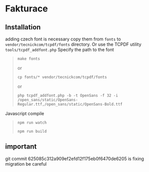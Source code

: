 # Fakturace

## Installation
adding czech font is necessary copy them from ``fonts`` to ``vendor/tecnickcom/tcpdf/fonts`` directory. Or use the TCPDF utility ``tools/tcpdf_addfont.php`` Specify the path to the font

>``make fonts``
> 
> or
> 
>``cp fonts/* vendor/tecnickcom/tcpdf/fonts``
> 
> or
> 
>``php tcpdf_addfont.php -b -t OpenSans -f 32 -i /open_sans/static/OpenSans-Regular.ttf,/open_sans/static/OpenSans-Bold.ttf``

Javascript compile
> ``npm run watch``
>
> ``npm run build``
## important

git commit 625085c312a909ef2efd12f175eb0f6470de6205 is fixing migration be careful  